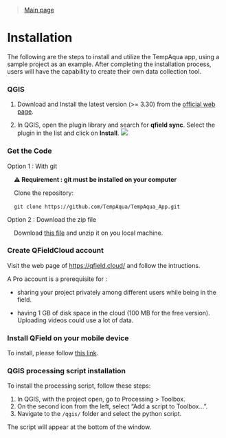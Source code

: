 > [Main page](../README.md)



# Installation

The following are the steps to install and utilize the TempAqua app, using a sample project as an example. After completing the installation process, users will have the capability to create their own data collection tool.


### QGIS

1. Download and Install the latest version (>= 3.30) from the [official web page](https://www.qgis.org/en/site/forusers/download.html).

2. In QGIS, open the plugin library and search for **qfield sync**. Select
   the plugin in the list and click on **Install**.
   ![   ](doc/static/qfield-sync_install.png)


### Get the Code

Option 1 : With git

    **⚠️ Requirement : git must be installed on your computer**

    Clone the repository: 

    `git clone https://github.com/TempAqua/TempAqua_App.git`

Option 2 : Download the zip file 

    Download [this file](https://github.com/TempAqua/TempAqua_App/archive/refs/heads/main.zip) and unzip it on you local machine. 


### Create QFieldCloud account

Visit the web page of https://qfield.cloud/ and follow the intructions. 

A Pro account is a prerequisite for :

* sharing your project privately among different users while being in the field.

* having 1 GB of disk space in the cloud (100 MB for the free version). Uploading videos could use a lot of data.  

### Install QField on your mobile device

To install, please follow [this link](https://docs.qfield.org/get-started/).





### QGIS processing script installation

To install the processing script, follow these steps:

1. In QGIS, with the project open, go to Processing > Toolbox.
2. On the second icon from the left, select “Add a script to Toolbox…”.
3. Navigate to the `/qgis/` folder and select the python script.

The script will appear at the bottom of the window.

